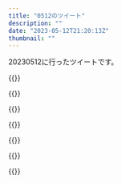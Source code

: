 ```yaml
---
title: "0512のツイート"
description: ""
date: "2023-05-12T21:20:13Z"
thumbnail: ""
---
```

20230512に行ったツイートです。
<!--more-->
{{<tweetlike text="あー" screenname="jme/k.h (@JME_KH)" url="https://twitter.com/JME_KH/status/1656772489698242562?ref_src=twsrc%5Etfw" date="May 11 2023">}}

{{<tweetlike text="まあ恋柱のはそういう解釈になるわな\nDXガンダムハンマーまだかな" screenname="jme/k.h (@JME_KH)" url="https://twitter.com/JME_KH/status/1656895917424009218?ref_src=twsrc%5Etfw" date="May 12 2023">}}

{{<tweetlike text="ゼルダ" screenname="jme/k.h (@JME_KH)" url="https://twitter.com/JME_KH/status/1656971943168606208?ref_src=twsrc%5Etfw" date="May 12 2023">}}

{{<tweetlike text="うお、さすが前作クリア後リンク。いやハートも頑張りゲージもマックスってできるんだっけ?" screenname="jme/k.h (@JME_KH)" url="https://twitter.com/JME_KH/status/1656974519305912321?ref_src=twsrc%5Etfw" date="May 12 2023">}}

{{<tweetlike text="ゾナウ、これへの布石だったか" screenname="jme/k.h (@JME_KH)" url="https://twitter.com/JME_KH/status/1656979730552471553?ref_src=twsrc%5Etfw" date="May 12 2023">}}

{{<tweetlike text="神トラ" screenname="jme/k.h (@JME_KH)" url="https://twitter.com/JME_KH/status/1656980931155230725?ref_src=twsrc%5Etfw" date="May 12 2023">}}

{{<tweetlike text="うげ、コログの実" screenname="jme/k.h (@JME_KH)" url="https://twitter.com/JME_KH/status/1656995287410573312?ref_src=twsrc%5Etfw" date="May 12 2023">}}

